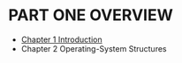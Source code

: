 # PART ONE  OVERVIEW

- [Chapter 1  Introduction](Chapter_1_Introduction/README.md)
- Chapter 2 Operating-System Structures

